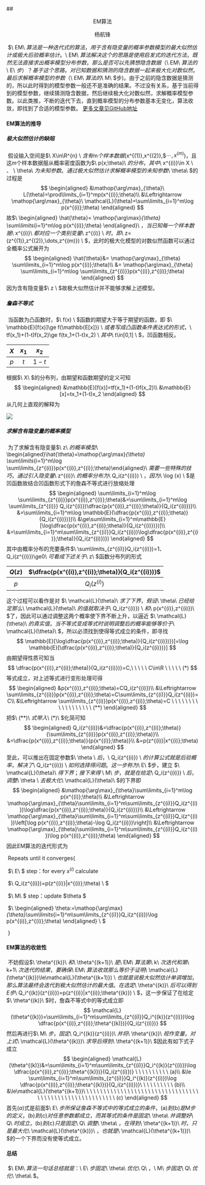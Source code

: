 ##<center>EM算法</center>

<center>杨航锋</center>

​	$\ EM\ $算法是一种迭代式的算法，用于含有隐变量的概率参数模型的最大似然估计或极大后验概率估计 。$\ EM\ $算法解决这个的思路是使用启发式的迭代方法，既然无法直接求出概率模型分布参数，那么是否可以先猜想隐含数据（$\ EM\ $算法的$\ E\ $步）？基于这个思路，对已知数据和猜测的隐含数据一起来极大化对数似然，最后求解概率模型的参数（$\ EM\ $算法的$\ M\ $步)。由于之前的隐含数据是猜测的，所以此时得到的模型参数一般还不是准确的结果。不过没有关系，基于当前得到的模型参数，继续猜测隐含数据，然后继续极大化对数似然，求解概率模型参数。以此类推，不断的迭代下去，直到概率模型的分布参数基本无变化，算法收敛，即找到了合适的模型参数。 [更多文章见GitHub地址](https://link.zhihu.com/?target=https%3A//github.com/Fenghuapiao/ML-NOTE)

#### EM算法的推导

##### 极大似然估计的缺陷

​	假设输入空间是$\ X\in\R^{n} \ $含有$m$个样本数据($x^{(1)},x^{(2)},$$\cdots,x^{(m)}$)，且这$m$个样本数据服从概率密度函数为$\ p(x;\theta)\ $的分布，其中$\ x^{(i)}\in X \ $、$ \ \theta\ $为未知参数。通过极大似然估计求解概率模型的未知参数$\ \theta\ $的过程是
$$
\begin{aligned}
&\mathop{\arg\max}_{\theta}\ L(\theta)=\prod\limits_{i=1}^mp(x^{(i)};\theta)\\
&\Leftrightarrow \mathop{\arg\max}_{\theta}\ \mathcal{L}(\theta)=\sum\limits_{i=1}^m\log p(x^{(i)};\theta)
\end{aligned}
$$
故$\ \begin{aligned} \hat{\theta}= \mathop{\arg\max}_{\theta} \sum\limits_{i=1}^m\log p(x^{(i)};\theta) \end{aligned}\ $，当已知每一个样本数据$\ x^{(i)}\ $都对应一个类别变量$\ z^{(i)} \ $时，即$\ z=(z^{(1)},z^{(2)},\dots,z^{(m)}) \ $，此时的极大化模型的对数似然函数可以通过全概率公式展开为
$$
\begin{aligned}
\hat{\theta}&= \mathop{\arg\max}_{\theta} \sum\limits_{i=1}^m\log p(x^{(i)};\theta)\\
&= \mathop{\arg\max}_{\theta} \sum\limits_{i=1}^m\log \sum\limits_{z^{(i)}}p(x^{(i)},z^{(i)};\theta)
\end{aligned}
$$
因为含有隐变量$\ z \ $故极大似然估计并不能够求解上述模型。

##### 詹森不等式

​	当函数为凸函数时，$\ f(x) \ $函数的期望大于等于期望的函数，即 $\ \mathbb{E}[f(x)]\ge f(\mathbb{E[x]}) \ $或者写成凸函数条件表达式的形式，$\ tf(x_1)+(1-t)f(x_2)\ge f(tx_1+(1-t)x_2) \ $其中$\ t\in[0,1] \ $，凹函数相反。

| $X$  | $x_1$ | $x_2$ |
| :--: | :---: | :---: |
| $p$  |  $t$  | $1-t$ |

根据$\ X\ $的分布列，由期望和函数期望的定义可知
$$
\begin{aligned}
&\mathbb{E}[f(x)]=tf(x_1)+(1-t)f(x_2)\\
&\mathbb{E}[x]=tx_1+(1-t)x_2
\end{aligned}
$$
从几何上直观的解释为

![](C:\Users\yhf\Desktop\ML-NOTE\picture\詹森不等式.jpg)

##### 求解含有隐变量的概率模型

​	为了求解含有隐变量$\ z\ $的概率模型$\ \begin{aligned}\hat{\theta}=\mathop{\arg\max}_{\theta} \sum\limits_{i=1}^m\log \sum\limits_{z^{(i)}}p(x^{(i)},z^{(i)};\theta)\end{aligned}\ $需要一些特殊的技巧，通过引入隐变量$\ z^{(i)}\ $的概率分布为$\ Q_i(z^{(i)}) \ $，因为$\ \log (x) \ $是凹函数故结合凹函数形式下的詹森不等式进行放缩处理
$$
\begin{aligned}
\sum\limits_{i=1}^m\log \sum\limits_{z^{(i)}}p(x^{(i)},z^{(i)};\theta)&=\sum\limits_{i=1}^m\log \sum\limits_{z^{(i)}} Q_i(z^{(i)})\dfrac{p(x^{(i)},z^{(i)};\theta)}{Q_i(z^{(i)})}\\
&=\sum\limits_{i=1}^m\log \mathbb{E}(\dfrac{p(x^{(i)},z^{(i)};\theta)}{Q_i(z^{(i)})})\\
&\ge\sum\limits_{i=1}^m\mathbb{E}[\log\dfrac{p(x^{(i)},z^{(i)};\theta)}{Q_i(z^{(i)})})]\\
&=\sum\limits_{i=1}^m\sum\limits_{z^{(i)}}Q_i(z^{(i)})\log\dfrac{p(x^{(i)},z^{(i)};\theta)}{Q_i(z^{(i)})})
\end{aligned}
$$
其中由概率分布的充要条件$\ \sum\limits_{z^{(i)}}Q_i(z^{(i)})=1、Q_i(z^{(i)})\ge0\ $可看成下述关于$\ z\ $函数分布列的形式

| $Q(z)$ | $\dfrac{p(x^{(i)},z^{(i)};\theta)}{Q_i(z^{(i)})}$ |
| :----: | :-----------------------------------------------: |
|  $p$   |                  $Q_i(z^{(i)})$                   |

这个过程可以看作是对 $\ \mathcal{L}(\theta)\ $求了下界，假设$\ \theta\ $已经给定那么$\ \mathcal{L}(\theta)\ $的值就取决于$\ Q_i(z^{(i)}) \ $和$\ p(x^{(i)},z^{(i)})\ $了，因此可以通过调整这两个概率使下界不断上升，以逼近 $\ \mathcal{L}(\theta)\ $的真实值，当不等式变成等式时说明调整后的概率能够等价于$\ \mathcal{L}(\theta)\ $，所以必须找到使得等式成立的条件，即寻找
$$
\mathbb{E}[\log\dfrac{p(x^{(i)},z^{(i)};\theta)}{Q_i(z^{(i)})})]=\log \mathbb{E}[\dfrac{p(x^{(i)},z^{(i)};\theta)}{Q_i(z^{(i)})}]
$$
由期望得性质可知当
$$
\dfrac{p(x^{(i)},z^{(i)};\theta)}{Q_i(z^{(i)})}=C,\ \ \ \ \ C\in\R    \ \ \ \ \ (*)
$$
等式成立，对上述等式进行变形处理可得
$$
\begin{aligned}
&p(x^{(i)},z^{(i)};\theta)=CQ_i(z^{(i)})\\
&\Leftrightarrow
\sum\limits_{z^{(i)}}p(x^{(i)},z^{(i)};\theta)=C\sum\limits_{z^{(i)}}Q_i(z^{(i)})=C\\
&\Leftrightarrow
\sum\limits_{z^{(i)}}p(x^{(i)},z^{(i)};\theta)=C \ \ \ \ \ \ \ \ \ \ \ \ \ \ \ \ \ \   (**)
\end{aligned}
$$
把$\ (**)\ $式带入$\ (*)\ $化简可知
$$
\begin{aligned}
Q_i(z^{(i)})&=\dfrac{p(x^{(i)},z^{(i)};\theta)}{\sum\limits_{z^{(i)}}p(x^{(i)},z^{(i)};\theta)}\\
&=\dfrac{p(x^{(i)},z^{(i)};\theta)}{p(x^{(i)};\theta)}\\
&=p(z^{(i)}|x^{(i)};\theta)
\end{aligned}
$$
至此，可以推出在固定参数$\ \theta \ $后，$\ Q_i(z^{(i)}) \ $的计算公式就是后验概率，解决了$\ Q_i(z^{(i)}) \ $如何选择得问题。这一步称为$\ E\ $步，建立 $\ \mathcal{L}(\theta)\ $得下界；接下来得$ \ M\ $步，就是在给定$\ Q_i(z^{(i)}) \ $后，调整$\ \theta \ $去极大化$\ \mathcal{L}(\theta)\ $的下界即
$$
\begin{aligned}
&\mathop{\arg\max}_{\theta}\sum\limits_{i=1}^m\log p(x^{(i)};\theta)\\
&\Leftrightarrow
\mathop{\arg\max}_{\theta}\sum\limits_{i=1}^m\sum\limits_{z^{(i)}}Q_i(z^{(i)})\log\dfrac{p(x^{(i)},z^{(i)};\theta)}{Q_i(z^{(i)})}\\
&\Leftrightarrow
\mathop{\arg\max}_{\theta}\sum\limits_{i=1}^m\sum\limits_{z^{(i)}}Q_i(z^{(i)})\left[\log p(x^{(i)},z^{(i)};\theta)-\log Q_i(z^{(i)})\right]\\
&\Leftrightarrow
\mathop{\arg\max}_{\theta}\sum\limits_{i=1}^m\sum\limits_{z^{(i)}}Q_i(z^{(i)})\log p(x^{(i)},z^{(i)};\theta)
\end{aligned}
$$
因此EM算法的迭代形式为

​                    Repeats until it converges{

​	                    $\ E\ $ step：for every  $x^{(i)}$ calculate

​		                         $\ Q_i(z^{(i)})=p(z^{(i)}|x^{(i)};\theta) \ $

​	                    $\ M\ $ step：update  $\theta $

​		                         $\ \begin{aligned} \theta:=\mathop{\arg\max}_{\theta}\sum\limits_{i=1}^m\sum\limits_{z^{(i)}}Q_i(z^{(i)})\log p(x^{(i)},z^{(i)};\theta) \end{aligned} \ $

​                    }

#### EM算法的收敛性

​	不妨假设$\ \theta^{(k)}\ $和$\ \theta^{(k+1)}\ $是$\ EM\ $算法第$\ k\ $次迭代和第$\ k+1\ $次迭代的结果，要确保$\ EM\ $算法收敛那么等价于证明$\ \mathcal{L}(\theta^{(k)})\le\mathcal{L}(\theta^{(k+1)}) \ $也就是说极大似然估计单调增加，那么算法最终会迭代到极大似然估计的最大值。在选定$\ \theta^{(k)}\ $后可以得到E步$\ Q_i^{(k)}(z^{(i)})=p(z^{(i)}|x^{(i)};\theta^{(k)}) \ $，这一步保证了在给定 $\ \theta^{(k)}\ $时，詹森不等式中的等式成立即
$$
\mathcal{L}(\theta^{(k)})=\sum\limits_{i=1}^m\sum\limits_{z^{(i)}}Q_i^{(k)}(z^{(i)})\log \dfrac{p(x^{(i)},z^{(i)};\theta^{(k)})}{Q_i(z^{(i)})}
$$
然后再进行$\ M\ $步，固定$\ Q_i^{(k)}(z^{(i)})\ $并将$\ \theta^{(k)}\ $视作变量，对上式$\ \mathcal{L}(\theta^{(k)})\ $求导后得到$\ \theta^{(k+1)}\ $因此有如下式子成立
$$
\begin{aligned}
\mathcal{L}(\theta^{(k)})&=\sum\limits_{i=1}^m\sum\limits_{z^{(i)}}Q_i^{(k)}(z^{(i)})\log \dfrac{p(x^{(i)},z^{(i)};\theta^{(k)})}{Q_i(z^{(i)})} \ \ \ \ \ \ \ \ \ \ (a)\\
&\le \sum\limits_{i=1}^m\sum\limits_{z^{(i)}}Q_i^{(k)}(z^{(i)})\log \dfrac{p(x^{(i)},z^{(i)};\theta^{(k)})}{Q_i(z^{(i)})}\ \ \ \ \ \ \ \ \ \ (b)\\
&\le\mathcal{L}(\theta^{(k+1)})\ \ \ \ \ \ \ \ \ \ \ \ \ \ \ \ \ \ \ \ \ \ \ \ \ \ \ \ \ \ \ \ \ \ \ \ \ \ \ \ \ \ \ \ \ \ \ \ \ \ \ \ \ \ \ \  \  (c)
\end{aligned}
$$
首先$(a)$式是前面$\ E\ $步所保证詹森不等式中的等式成立的条件，$(a)$到$(b)$是M步的定义，$(b)$到$(c)$对任意参数都成立，而其等式的条件是固定$\ \theta\ $并调整好$\ Q\ $时成立，$(b)$到$(c)$只是固定$\ Q\ $调整$\ \theta\ $，在得到$\ \theta^{(k+1)}\ $时，只是最大化$\ \mathcal{L}(\theta^{(k)})\ $，也就是$\ \mathcal{L}(\theta^{(k+1)})\ $的一个下界而没有使等式成立。

#### 总结

​	$\ EM\ $算法一句话总结就是：$\ E\ $步固定$\ \theta\ $优化$\ Q\ $，$\ M\ $步固定$\ Q\ $优化$\ \theta\ $。